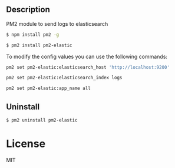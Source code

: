## Description

PM2 module to send logs to elasticsearch

```bash
$ npm install pm2 -g

$ pm2 install pm2-elastic
```

To modify the config values you can use the following commands:

```bash
pm2 set pm2-elastic:elasticsearch_host 'http://localhost:9200'
```

```bash
pm2 set pm2-elastic:elasticsearch_index logs
```

```bash
pm2 set pm2-elastic:app_name all
```

## Uninstall

```bash
$ pm2 uninstall pm2-elastic
```

# License

MIT
